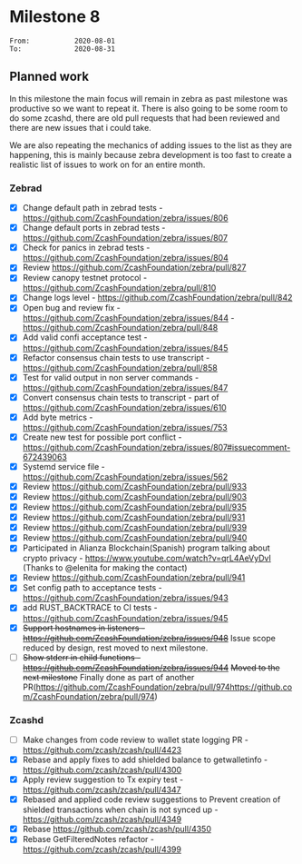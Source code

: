 # Milestone 8

```
From:           2020-08-01
To:             2020-08-31
```

## Planned work

In this milestone the main focus will remain in zebra as past milestone was productive so we want to repeat it. There is also going to be some room to do some zcashd, there are old pull requests that had been reviewed and there are new issues that i could take.

We are also repeating the mechanics of adding issues to the list as they are happening, this is mainly because zebra development is too fast to create a realistic list of issues to work on for an entire month.

### Zebrad

- [x] Change default path in zebrad tests - https://github.com/ZcashFoundation/zebra/issues/806 
- [x] Change default ports in zebrad tests - https://github.com/ZcashFoundation/zebra/issues/807
- [x] Check for panics in zebrad tests - https://github.com/ZcashFoundation/zebra/issues/804
- [x] Review https://github.com/ZcashFoundation/zebra/pull/827
- [x] Review canopy testnet protocol - https://github.com/ZcashFoundation/zebra/pull/810
- [x] Change logs level - https://github.com/ZcashFoundation/zebra/pull/842
- [x] Open bug and review fix - https://github.com/ZcashFoundation/zebra/issues/844 - https://github.com/ZcashFoundation/zebra/pull/848
- [x] Add valid confi acceptance test - https://github.com/ZcashFoundation/zebra/issues/845
- [x] Refactor consensus chain tests to use transcript - https://github.com/ZcashFoundation/zebra/pull/858
- [x] Test for valid output in non server commands - https://github.com/ZcashFoundation/zebra/issues/847
- [x] Convert consensus chain tests to transcript - part of https://github.com/ZcashFoundation/zebra/issues/610
- [x] Add byte metrics - https://github.com/ZcashFoundation/zebra/issues/753
- [x] Create new test for possible port conflict - https://github.com/ZcashFoundation/zebra/issues/807#issuecomment-672439063
- [x] Systemd service file - https://github.com/ZcashFoundation/zebra/issues/562
- [x] Review https://github.com/ZcashFoundation/zebra/pull/933
- [x] Review https://github.com/ZcashFoundation/zebra/pull/903
- [x] Review https://github.com/ZcashFoundation/zebra/pull/935
- [x] Review https://github.com/ZcashFoundation/zebra/pull/931
- [x] Review https://github.com/ZcashFoundation/zebra/pull/939
- [x] Review https://github.com/ZcashFoundation/zebra/pull/940
- [x] Participated in Alianza Blockchain(Spanish) program talking about crypto privacy - https://www.youtube.com/watch?v=qrL4AeVyDvI (Thanks to @elenita for making the contact)
- [x] Review https://github.com/ZcashFoundation/zebra/pull/941
- [x] Set config path to acceptance tests - https://github.com/ZcashFoundation/zebra/issues/943
- [x] add RUST_BACKTRACE to CI tests - https://github.com/ZcashFoundation/zebra/issues/945
- [x] <strike>Support hostnames in listeners - https://github.com/ZcashFoundation/zebra/issues/948</strike> Issue scope reduced by design, rest moved to next milestone.
- [ ] <strike>Show stderr in child functions - https://github.com/ZcashFoundation/zebra/issues/944</strike> <strike>Moved to the next milestone</strike> Finally done as part of another PR(https://github.com/ZcashFoundation/zebra/pull/974https://github.com/ZcashFoundation/zebra/pull/974)

### Zcashd

- [ ] Make changes from code review to wallet state logging PR - https://github.com/zcash/zcash/pull/4423
- [x] Rebase and apply fixes to add shielded balance to getwalletinfo - https://github.com/zcash/zcash/pull/4300
- [x] Apply review suggestion to Tx expiry test - https://github.com/zcash/zcash/pull/4347
- [x] Rebased and applied code review suggestions to Prevent creation of shielded transactions when chain is not synced up - https://github.com/zcash/zcash/pull/4349
- [x] Rebase https://github.com/zcash/zcash/pull/4350
- [x] Rebase GetFilteredNotes refactor - https://github.com/zcash/zcash/pull/4399
